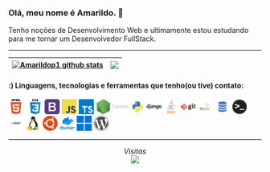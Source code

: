 ### Olá, meu nome é Amarildo. 👋

Tenho noções de Desenvolvimento Web e ultimamente estou estudando para me tornar um Desenvolvedor FullStack.

<!-- 
Linguagens, tecnologias e ferramentas que tenho(ou tive) contato: HTML5, CSS3, Bootstrap, JavaScript, Python, Django, SQL, Java, Git e GitHub, Visual Studio Code, Linux Ubuntu. 
-->

<!--
**Amarildop1/Amarildop1** is a ✨ _special_ ✨ repository because its `README.md` (this file) appears on your GitHub profile.

Here are some ideas to get you started:

- 🔭 I’m currently working on ...
- 🌱 I’m currently learning ...
- 👯 I’m looking to collaborate on ...
- 🤔 I’m looking for help with ...
- 💬 Ask me about ...
- 📫 How to reach me: ...
- 😄 Pronouns: ...
- ⚡ Fun fact: ...
-->

<hr style="background-color: black">

| <a href="https://github.com/Amarildop1/github-readme-stats"><img align="center" src="https://github-readme-stats.vercel.app/api?username=Amarildop1&show_icons=true&theme=dark&hide_border=true" alt="Amarildop1 github stats" /></a> | <a href="https://github.com/Amarildop1/github-readme-stats"><img align="center" src="https://github-readme-stats.vercel.app/api/top-langs/?username=Amarildop1&layout=compact&theme=dark&hide_border=true" /></a> |
| ------------- | ------------- | 


 #### :) Linguagens, tecnologias e ferramentas que tenho(ou tive) contato:

<hr style="background-color: white; margin: 0px;">
<code><img height="30" src="./imgs/html.png" alt="HTML5"></code>&nbsp;
<code><img height="30" src="./imgs/css.png"></code>
<code><img height="30" src="./imgs/bootstrap.png"></code>
<code><img height="30" src="./imgs/javascript.png"></code>
<code><img height="30" src="./imgs/typescript.png"></code>
<code><img height="30" src="./imgs/nodejs.png"></code>
<code><img height="30" src="./imgs/express.png"></code>
<code><img height="30" src="./imgs/python.png"></code>
<code><img height="30" src="./imgs/django.png"></code>
<code><img height="30" src="./imgs/java.png"></code>
<code><img height="30" src="./imgs/git.png"></code>
<code><img height="30" src="./imgs/mysql.png"></code>
<code><img height="30" src="./imgs/sql.png"></code>
<code><img height="30" src="./imgs/terminal.png"></code>
<code><img height="30" src="./imgs/jquery.png"></code>
<code><img height="30" src="./imgs/linux.png"></code>
<code><img height="30" src="./imgs/ubuntu.png"></code>
<code><img height="30" src="./imgs/docker.png"></code>
<code><img height="30" src="./imgs/windows.png"></code>
<code><img height="30" src="./imgs/wordpress.png"></code>
<hr style="background-color: black">

<p align="center"> 
 <em>Visitas</em><br>
  <img src="https://profile-counter.glitch.me/Lrssplx/count.svg" />
</p>
